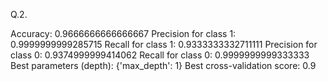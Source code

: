 Q.2.

Accuracy:  0.9666666666666667
Precision for class 1:  0.9999999999285715
Recall for class 1:  0.9333333332711111
Precision for class 0:  0.9374999999414062
Recall for class 0:  0.9999999999333333
Best parameters (depth):  {'max_depth': 1}
Best cross-validation score:  0.9